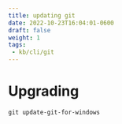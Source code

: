```yaml
---
title: updating git
date: 2022-10-23T16:04:01-0600
draft: false
weight: 1
tags:
 - kb/cli/git
---
```


# Upgrading
`git update-git-for-windows`
